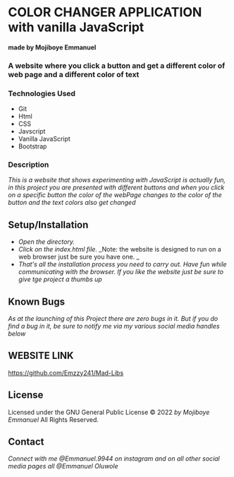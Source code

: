 # COLOR CHANGER APPLICATION with vanilla JavaScript

#### made by Mojiboye Emmanuel

### A website where you click a button and get a different color of web page and a different color of text

### Technologies Used
* Git
* Html
* CSS
* Javscript 
* Vanilla JavaScript
* Bootstrap


### Description
_This is a website that shows experimenting with JavaScript is actually fun, in this project you are presented with different buttons and when you click on a specific button the color of the webPage changes to the color of the button and the text colors also get changed_

## Setup/Installation
* _Open the directory._
* _Click on the index.html file._
_Note: the website is designed to run on a web browser just be sure you have one. _
* _That's all the installation process you need to carry out. Have fun while communicating with the browser. If you like the website just be sure to give tge project a thumbs up_

## Known Bugs
_As at the launching of this Project there are zero bugs in it. But if you do find a bug in it, be sure to notify me via my various social media handles below_

## WEBSITE LINK
https://github.com/Emzzy241/Mad-Libs

## License 
Licensed under the GNU General Public License 
© 2022 _by Mojiboye Emmanuel_ All Rights Reserved.

## Contact
_Connect with me @Emmanuel.9944 on instagram and on all other social media pages all @Emmanuel Oluwole_


